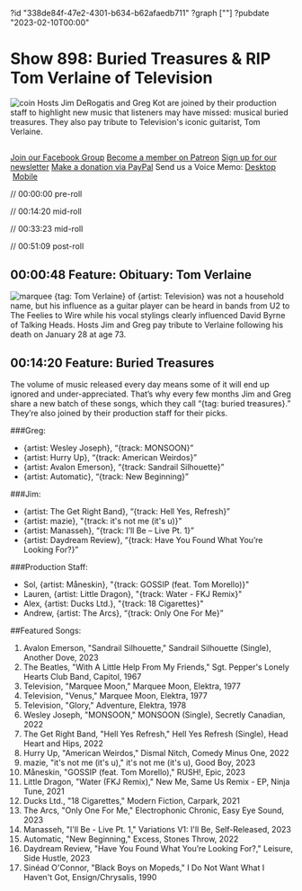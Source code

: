 ?id "338de84f-47e2-4301-b634-b62afaedb711"
?graph [""]
?pubdate "2023-02-10T00:00"
# Show 898: Buried Treasures & RIP Tom Verlaine of Television
![coin](https://static.soundopinions.org/images/2023/bt3.png)
Hosts Jim DeRogatis and Greg Kot are joined by their production staff to highlight new music that listeners may have missed: musical buried treasures. They also pay tribute to Television's iconic guitarist, Tom Verlaine. 

##
[Join our Facebook Group](https://bit.ly/3sivr9T)
[Become a member on Patreon](https://bit.ly/3slWZvc)
[Sign up for our newsletter](https://bit.ly/3eEvRnG)
[Make a donation via PayPal](https://bit.ly/3dmt9lU)
Send us a Voice Memo: [Desktop](bit.ly/2RyD5Ah)  [Mobile](sayhi.chat/soundops)


// 00:00:00 pre-roll

// 00:14:20 mid-roll

// 00:33:23 mid-roll

// 00:51:09 post-roll



## 00:00:48 Feature: Obituary: Tom Verlaine

![marquee](https://static.soundopinions.org/images/2023/marquee-moon-album-cover.jpeg)
{tag: Tom Verlaine} of {artist: Television} was not a household name, but his influence as a guitar player can be heard in bands from U2 to The Feelies to Wire while his vocal stylings clearly influenced David Byrne of Talking Heads. Hosts Jim and Greg pay tribute to Verlaine following his death on January 28 at age 73. 


## 00:14:20 Feature: Buried Treasures

The volume of music released every day means some of it will end up ignored and under-appreciated. That’s why every few months Jim and Greg share a new batch of these songs, which they call “{tag: buried treasures}.” They’re also joined by their production staff for their picks.

###Greg:

- {artist: Wesley Joseph}, “{track: MONSOON}”
- {artist: Hurry Up}, “{track: American Weirdos}”
- {artist: Avalon Emerson}, “{track: Sandrail Silhouette}”
- {artist: Automatic}, “{track: New Beginning}”


###Jim:

- {artist: The Get Right Band}, “{track: Hell Yes, Refresh}”
- {artist: mazie}, "{track: it's not me (it's u)}"
- {artist: Manasseh}, “{track: I’ll Be – Live Pt. 1}”
- {artist: Daydream Review}, “{track: Have You Found What You’re Looking For?}”

###Production Staff:
- Sol, {artist: Måneskin}, "{track: GOSSIP (feat. Tom Morello)}"
- Lauren, {artist: Little Dragon}, "{track: Water - FKJ Remix}"
- Alex, {artist: Ducks Ltd.}, "{track: 18 Cigarettes}"
- Andrew, {artist: The Arcs}, “{track: Only One For Me}”



##Featured Songs:
1. Avalon Emerson, "Sandrail Silhouette," Sandrail Silhouette (Single), Another Dove, 2023
1. The Beatles, "With A Little Help From My Friends," Sgt. Pepper's Lonely Hearts Club Band, Capitol, 1967
1. Television, "Marquee Moon," Marquee Moon, Elektra, 1977
1. Television, "Venus," Marquee Moon, Elektra, 1977
1. Television, "Glory," Adventure, Elektra, 1978
1. Wesley Joseph, "MONSOON," MONSOON (Single), Secretly Canadian, 2022
1. The Get Right Band, "Hell Yes Refresh," Hell Yes Refresh (Single), Head Heart and Hips, 2022
1. Hurry Up, "American Weirdos," Dismal Nitch, Comedy Minus One, 2022
1. mazie, "it's not me (it's u)," it's not me (it's u), Good Boy, 2023
1. Måneskin, "GOSSIP (feat. Tom Morello)," RUSH!, Epic, 2023
1. Little Dragon, "Water (FKJ Remix)," New Me, Same Us Remix - EP, Ninja Tune, 2021
1. Ducks Ltd., "18 Cigarettes," Modern Fiction, Carpark, 2021
1. The Arcs, "Only One For Me," Electrophonic Chronic, Easy Eye Sound, 2023
1. Manasseh, "I'll Be - Live Pt. 1," Variations V1: I'll Be, Self-Released, 2023
1. Automatic, "New Beginning," Excess, Stones Throw, 2022
1. Daydream Review, "Have You Found What You’re Looking For?," Leisure, Side Hustle, 2023
1. Sinéad O'Connor, "Black Boys on Mopeds," I Do Not Want What I Haven't Got, Ensign/Chrysalis, 1990


